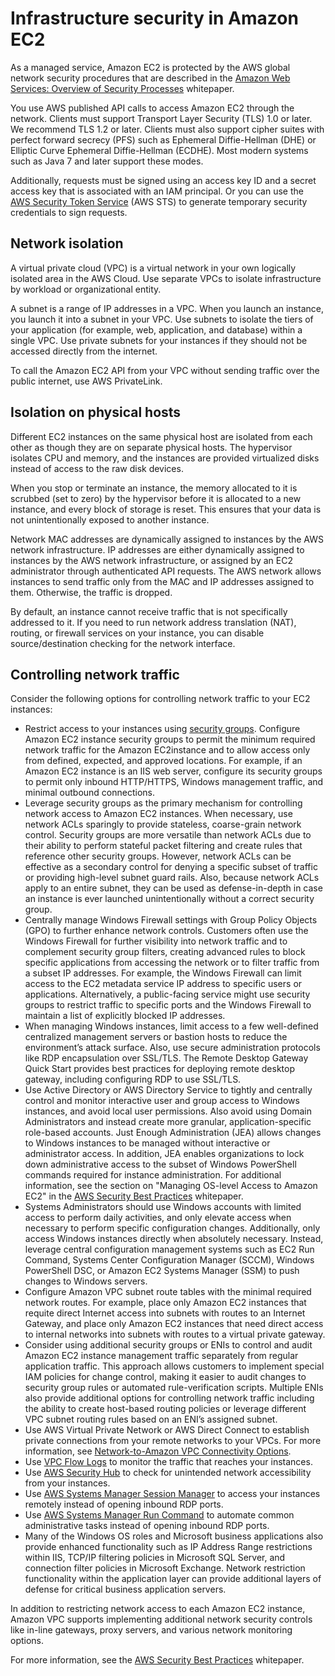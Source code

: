 # Infrastructure security in Amazon EC2<a name="infrastructure-security"></a>

As a managed service, Amazon EC2 is protected by the AWS global network security procedures that are described in the [Amazon Web Services: Overview of Security Processes](https://d0.awsstatic.com/whitepapers/Security/AWS_Security_Whitepaper.pdf) whitepaper\.

You use AWS published API calls to access Amazon EC2 through the network\. Clients must support Transport Layer Security \(TLS\) 1\.0 or later\. We recommend TLS 1\.2 or later\. Clients must also support cipher suites with perfect forward secrecy \(PFS\) such as Ephemeral Diffie\-Hellman \(DHE\) or Elliptic Curve Ephemeral Diffie\-Hellman \(ECDHE\)\. Most modern systems such as Java 7 and later support these modes\.

Additionally, requests must be signed using an access key ID and a secret access key that is associated with an IAM principal\. Or you can use the [AWS Security Token Service](https://docs.aws.amazon.com/STS/latest/APIReference/Welcome.html) \(AWS STS\) to generate temporary security credentials to sign requests\.

## Network isolation<a name="network-isolation"></a>

A virtual private cloud \(VPC\) is a virtual network in your own logically isolated area in the AWS Cloud\. Use separate VPCs to isolate infrastructure by workload or organizational entity\.

A subnet is a range of IP addresses in a VPC\. When you launch an instance, you launch it into a subnet in your VPC\. Use subnets to isolate the tiers of your application \(for example, web, application, and database\) within a single VPC\. Use private subnets for your instances if they should not be accessed directly from the internet\.

To call the Amazon EC2 API from your VPC without sending traffic over the public internet, use AWS PrivateLink\.

## Isolation on physical hosts<a name="physical-isolation"></a>

Different EC2 instances on the same physical host are isolated from each other as though they are on separate physical hosts\. The hypervisor isolates CPU and memory, and the instances are provided virtualized disks instead of access to the raw disk devices\.

When you stop or terminate an instance, the memory allocated to it is scrubbed \(set to zero\) by the hypervisor before it is allocated to a new instance, and every block of storage is reset\. This ensures that your data is not unintentionally exposed to another instance\.

Network MAC addresses are dynamically assigned to instances by the AWS network infrastructure\. IP addresses are either dynamically assigned to instances by the AWS network infrastructure, or assigned by an EC2 administrator through authenticated API requests\. The AWS network allows instances to send traffic only from the MAC and IP addresses assigned to them\. Otherwise, the traffic is dropped\.

By default, an instance cannot receive traffic that is not specifically addressed to it\. If you need to run network address translation \(NAT\), routing, or firewall services on your instance, you can disable source/destination checking for the network interface\.

## Controlling network traffic<a name="control-network-traffic"></a>

Consider the following options for controlling network traffic to your EC2 instances:
+ Restrict access to your instances using [security groups](ec2-security-groups.md)\. Configure Amazon EC2 instance security groups to permit the minimum required network traffic for the Amazon EC2instance and to allow access only from defined, expected, and approved locations\. For example, if an Amazon EC2 instance is an IIS web server, configure its security groups to permit only inbound HTTP/HTTPS, Windows management traffic, and minimal outbound connections\.
+ Leverage security groups as the primary mechanism for controlling network access to Amazon EC2 instances\. When necessary, use network ACLs sparingly to provide stateless, coarse\-grain network control\. Security groups are more versatile than network ACLs due to their ability to perform stateful packet filtering and create rules that reference other security groups\. However, network ACLs can be effective as a secondary control for denying a specific subset of traffic or providing high\-level subnet guard rails\. Also, because network ACLs apply to an entire subnet, they can be used as defense\-in\-depth in case an instance is ever launched unintentionally without a correct security group\.
+ Centrally manage Windows Firewall settings with Group Policy Objects \(GPO\) to further enhance network controls\. Customers often use the Windows Firewall for further visibility into network traffic and to complement security group filters, creating advanced rules to block specific applications from accessing the network or to filter traffic from a subset IP addresses\. For example, the Windows Firewall can limit access to the EC2 metadata service IP address to specific users or applications\. Alternatively, a public\-facing service might use security groups to restrict traffic to specific ports and the Windows Firewall to maintain a list of explicitly blocked IP addresses\.
+ When managing Windows instances, limit access to a few well\-defined centralized management servers or bastion hosts to reduce the environment’s attack surface\. Also, use secure administration protocols like RDP encapsulation over SSL/TLS\. The Remote Desktop Gateway Quick Start provides best practices for deploying remote desktop gateway, including configuring RDP to use SSL/TLS\.
+ Use Active Directory or AWS Directory Service to tightly and centrally control and monitor interactive user and group access to Windows instances, and avoid local user permissions\. Also avoid using Domain Administrators and instead create more granular, application\-specific role\-based accounts\. Just Enough Administration \(JEA\) allows changes to Windows instances to be managed without interactive or administrator access\. In addition, JEA enables organizations to lock down administrative access to the subset of Windows PowerShell commands required for instance administration\. For additional information, see the section on "Managing OS\-level Access to Amazon EC2" in the [AWS Security Best Practices](https://d1.awsstatic.com/whitepapers/Security/AWS_Security_Best_Practices.pdf) whitepaper\.
+ Systems Administrators should use Windows accounts with limited access to perform daily activities, and only elevate access when necessary to perform specific configuration changes\. Additionally, only access Windows instances directly when absolutely necessary\. Instead, leverage central configuration management systems such as EC2 Run Command, Systems Center Configuration Manager \(SCCM\), Windows PowerShell DSC, or Amazon EC2 Systems Manager \(SSM\) to push changes to Windows servers\.
+ Configure Amazon VPC subnet route tables with the minimal required network routes\. For example, place only Amazon EC2 instances that requite direct Internet access into subnets with routes to an Internet Gateway, and place only Amazon EC2 instances that need direct access to internal networks into subnets with routes to a virtual private gateway\.
+ Consider using additional security groups or ENIs to control and audit Amazon EC2 instance management traffic separately from regular application traffic\. This approach allows customers to implement special IAM policies for change control, making it easier to audit changes to security group rules or automated rule\-verification scripts\. Multiple ENIs also provide additional options for controlling network traffic including the ability to create host\-based routing policies or leverage different VPC subnet routing rules based on an ENI’s assigned subnet\.
+ Use AWS Virtual Private Network or AWS Direct Connect to establish private connections from your remote networks to your VPCs\. For more information, see [Network\-to\-Amazon VPC Connectivity Options](https://docs.aws.amazon.com/whitepapers/latest/aws-vpc-connectivity-options/network-to-amazon-vpc-connectivity-options.html)\.
+ Use [VPC Flow Logs](https://docs.aws.amazon.com/vpc/latest/userguide/flow-logs.html) to monitor the traffic that reaches your instances\.
+ Use [AWS Security Hub](http://aws.amazon.com/security-hub/) to check for unintended network accessibility from your instances\.
+ Use [AWS Systems Manager Session Manager](https://docs.aws.amazon.com/systems-manager/latest/userguide/session-manager.html) to access your instances remotely instead of opening inbound RDP ports\.
+ Use [AWS Systems Manager Run Command](https://docs.aws.amazon.com/systems-manager/latest/userguide/execute-remote-commands.html) to automate common administrative tasks instead of opening inbound RDP ports\.
+ Many of the Windows OS roles and Microsoft business applications also provide enhanced functionality such as IP Address Range restrictions within IIS, TCP/IP filtering policies in Microsoft SQL Server, and connection filter policies in Microsoft Exchange\. Network restriction functionality within the application layer can provide additional layers of defense for critical business application servers\.

In addition to restricting network access to each Amazon EC2 instance, Amazon VPC supports implementing additional network security controls like in\-line gateways, proxy servers, and various network monitoring options\.

For more information, see the [AWS Security Best Practices](https://d1.awsstatic.com/whitepapers/Security/AWS_Security_Best_Practices.pdf) whitepaper\.